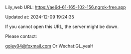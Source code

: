 Lily_web URL: https://ae6d-61-165-102-156.ngrok-free.app

Updated at: 2024-12-09 19:24:35

If you cannot open this URL, the server might be down.

Please contact: 

goley04@foxmail.com Or Wechat:GL_yeaH